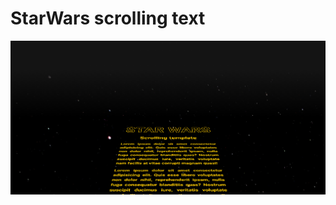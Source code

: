# StarWars scrolling text

![](https://github.com/Ivan-Corporation/StarWars-Text-CSS/blob/main/Star.png)
